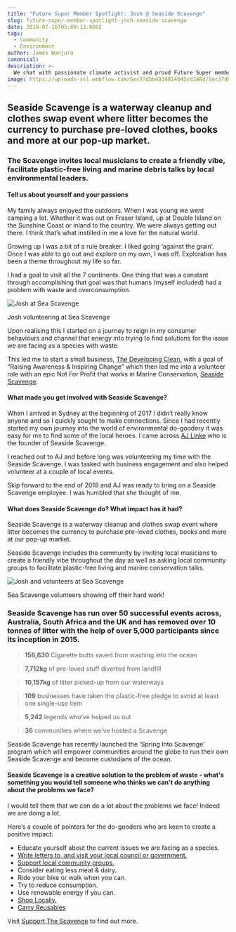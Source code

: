 ```yaml
---
title: "Future Super Member Spotlight: Josh @ Seaside Scavenge"
slug: future-super-member-spotlight-josh-seaside-scavenge
date: 2019-07-16T05:09:13.860Z
tags:
  - Community
  - Environment
author: James Wanjura
canonical:
description: >-
  We chat with passionate climate activist and proud Future Super member Josh about an impressive waterway cleanup project.
image: https://uploads-ssl.webflow.com/5ec37dbb4834014045cd346d/5ec37dbc4834011622cd3dac_team-sea-scavenge-tiny.jpg
---
```


## Seaside Scavenge is a waterway cleanup and clothes swap event where litter becomes the currency to purchase pre-loved clothes, books and more at our pop-up market.

### The Scavenge invites local musicians to create a friendly vibe, facilitate plastic-free living and marine debris talks by local environmental leaders.

#### Tell us about yourself and your passions 

My family always enjoyed the outdoors. When I was young we went camping a lot. Whether it was out on Fraser Island, up at Double Island on the Sunshine Coast or inland to the country. We were always getting out there. I think that’s what instilled in me a love for the natural world.

Growing up I was a bit of a rule breaker. I liked going ‘against the grain’. Once I was able to go out and explore on my own, I was off. Exploration has been a theme throughout my life so far.

I had a goal to visit all the 7 continents. One thing that was a constant through accomplishing that goal was that humans (myself included) had a problem with waste and overconsumption.

![Josh at Sea Scavenge](https://uploads-ssl.webflow.com/5ec37dbb4834014045cd346d/5ec37dbc4834010e0ccd3d85_josh-sea-scavenge-tiny.jpg)

Josh volunteering at Sea Scavenge

Upon realising this I started on a journey to reign in my consumer behaviours and channel that energy into trying to find solutions for the issue we are facing as a species with waste.

This led me to start a small business, [The Developing Clean](http://www.thedevelopingclean.com), with a goal of “Raising Awareness & Inspiring Change” which then led me into a volunteer role with an epic Not For Profit that works in Marine Conservation, [Seaside Scavenge](http://www.seasidescavenge.org).

#### What made you get involved with Seaside Scavenge?

When I arrived in Sydney at the beginning of 2017 I didn’t really know anyone and so I quickly sought to make connections. Since I had recently started my own journey into the world of environmental do-goodery it was easy for me to find some of the local heroes. I came across [AJ Linke](https://www.linkedin.com/in/anna-jane-linke-49745813b/) who is the founder of Seaside Scavenge.

I reached out to AJ and before long was volunteering my time with the Seaside Scavenge. I was tasked with business engagement and also helped volunteer at a couple of local events.

Skip forward to the end of 2018 and AJ was ready to bring on a Seaside Scavenge employee. I was humbled that she thought of me.

#### What does Seaside Scavenge do? What impact has it had?

Seaside Scavenge is a waterway cleanup and clothes swap event where litter becomes the currency to purchase pre-loved clothes, books and more at our pop-up market.

Seaside Scavenge includes the community by inviting local musicians to create a friendly vibe throughout the day as well as asking local community groups to facilitate plastic-free living and marine conservation talks.

![Josh and volunteers at Sea Scavenge](https://uploads-ssl.webflow.com/5ec37dbb4834014045cd346d/5ec37dbc483401258bcd3dea_josh-ciggies-sea-scavenge-tiny.jpg)

Sea Scavenge volunteers showing off their hard work!

### Seaside Scavenge has run over 50 successful events across, Australia, South Africa and the UK and has removed over 10 tonnes of litter with the help of over 5,000 participants since its inception in 2015.

> **156,630** Cigarette butts saved from washing into the ocean

> **7,712kg** of pre-loved stuff diverted from landfill

> **10,157kg** of litter picked-up from our waterways

> **109** businesses have taken the plastic-free pledge to avoid at least one single-use item

> **5,242** legends who’ve helped us out

> **36** communities where we’ve hosted a Scavenge

Seaside Scavenge has recently launched the ‘Spring Into Scavenge’ program which will empower communities around the globe to run their own Seaside Scavenge and become custodians of the ocean.

#### Seaside Scavenge is a creative solution to the problem of waste - what's something you would tell someone who thinks we can't do anything about the problems we face?

I would tell them that we can do a lot about the problems we face! Indeed we are doing a lot.

Here’s a couple of pointers for the do-gooders who are keen to create a positive impact:

- Educate yourself about the current issues we are facing as a species.
- [Write letters to, and visit your local council or government.](https://www.aph.gov.au/Senators_and_Members/Parliamentarian_Search_Results?q=&mem=1&par=-1&gen=0&ps=0)
- [Support local community groups.](http://www.seasidescavenge.org/support-the-scavenge/)
- Consider eating less meat & dairy.
- Ride your bike or walk when you can.
- Try to reduce consumption.
- Use renewable energy if you can.
- [Shop Locally.](https://www.thedevelopingclean.com/shop)
- [Carry Reusables](https://www.thedevelopingclean.com/shop)

Visit [Support The Scavenge](https://www.seasidescavenge.org/support-the-scavenge) to find out more.
